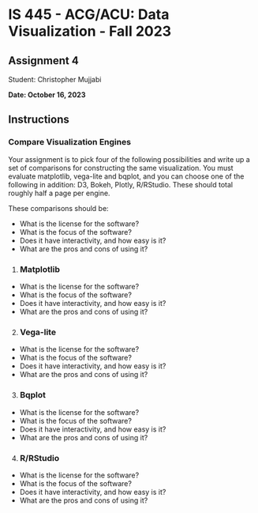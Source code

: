 IS 445 - ACG/ACU: Data Visualization - Fall 2023
===============================================
Assignment 4
-----------------------
Student: Christopher Mujjabi

**Date: October 16, 2023**

## Instructions

### Compare Visualization Engines
Your assignment is to pick four of the following possibilities and write up a set of comparisons for constructing the same visualization.
You must evaluate matplotlib, vega-lite and bqplot, and you can choose one of the following in addition: D3, Bokeh, Plotly, R/RStudio.  These should total roughly half a page per engine.

These comparisons should be:

* What is the license for the software?
* What is the focus of the software?
* Does it have interactivity, and how easy is it?
* What are the pros and cons of using it?

1. ### **Matplotlib**
* What is the license for the software?
* What is the focus of the software?
* Does it have interactivity, and how easy is it?
* What are the pros and cons of using it?



2. ### **Vega-lite**
* What is the license for the software?
* What is the focus of the software?
* Does it have interactivity, and how easy is it?
* What are the pros and cons of using it?


3. ### **Bqplot**
* What is the license for the software?
* What is the focus of the software?
* Does it have interactivity, and how easy is it?
* What are the pros and cons of using it?


4. ### **R/RStudio**
* What is the license for the software?
* What is the focus of the software?
* Does it have interactivity, and how easy is it?
* What are the pros and cons of using it?



